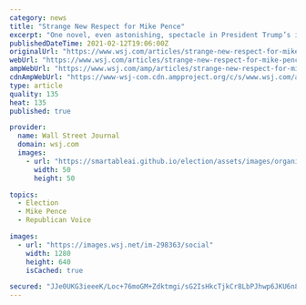 ```yaml
---
category: news
title: "Strange New Respect for Mike Pence"
excerpt: "One novel, even astonishing, spectacle in President Trump’s impeachment trial has been progressive Democrats singing the praises of Mike Pence. “The Vice President and I don’t agree on too ..."
publishedDateTime: 2021-02-12T19:06:00Z
originalUrl: "https://www.wsj.com/articles/strange-new-respect-for-mike-pence-11613086666"
webUrl: "https://www.wsj.com/articles/strange-new-respect-for-mike-pence-11613086666"
ampWebUrl: "https://www.wsj.com/amp/articles/strange-new-respect-for-mike-pence-11613086666"
cdnAmpWebUrl: "https://www-wsj-com.cdn.ampproject.org/c/s/www.wsj.com/amp/articles/strange-new-respect-for-mike-pence-11613086666"
type: article
quality: 135
heat: 135
published: true

provider:
  name: Wall Street Journal
  domain: wsj.com
  images:
    - url: "https://smartableai.github.io/election/assets/images/organizations/wsj.com-50x50.jpg"
      width: 50
      height: 50

topics:
  - Election
  - Mike Pence
  - Republican Voice

images:
  - url: "https://images.wsj.net/im-298363/social"
    width: 1280
    height: 640
    isCached: true

secured: "JJe0UKG3ieeeK/Loc+76moGM+Zdktmgi/sG2IsHkcTjkCr8LbPJhwp6JKU6n83FMlnJeGH6bqvn+vE9THGviDoGfmpAK+eW+BSCKwA4R16JVj9swm4F/Szt7eNJyyTLsOoZ1pCZwfW4tEWLouOLN7SuWr6K1kL00JSEVipRpCtGOqgXq+4rkRENsMrmufmzfJ9qXpyklAnfd0MNnHA6BRzqp2N4fYQyP3DqhT8mdtp51FmcM1PQ/1T4bZh9SBY4qb4Cf4mmk/U0MZySH2PZdFai77s9Rfa3o378sz+1OZE1eVtLh9I/tPIdvhsFeKAXZuG41jzx8pg8dtNHdU670cT/VS0JDxbiGyacgCto2OIw=;HmDEWDilB/7xxmmNN+rFBQ=="
---
```


